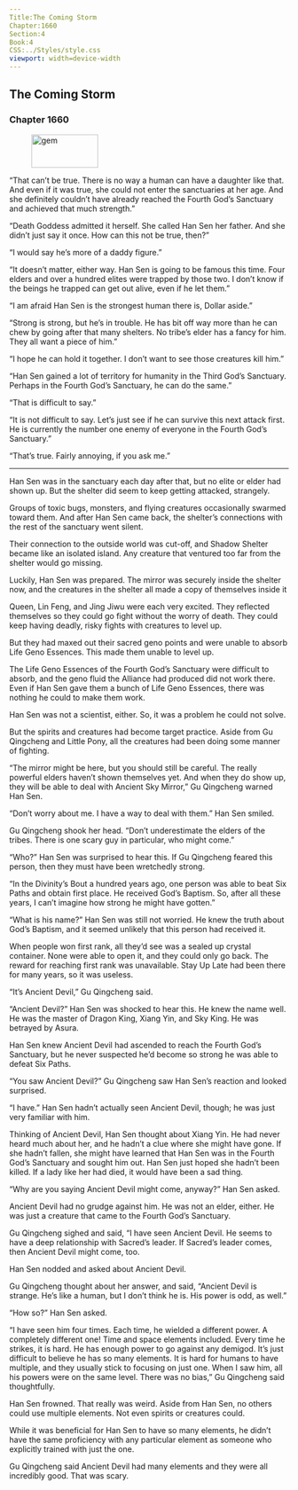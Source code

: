 ```yaml
---
Title:The Coming Storm 
Chapter:1660 
Section:4 
Book:4 
CSS:../Styles/style.css 
viewport: width=device-width
---
```

  
## The Coming Storm
### Chapter 1660
  
<figure>
	<img src="../Images/gem.gif" alt="gem" id="gem" width="120" height="60" />
</figure>
  

  
“That can’t be true. There is no way a human can have a daughter like that. And even if it was true, she could not enter the sanctuaries at her age. And she definitely couldn’t have already reached the Fourth God’s Sanctuary and achieved that much strength.”

“Death Goddess admitted it herself. She called Han Sen her father. And she didn’t just say it once. How can this not be true, then?”

“I would say he’s more of a daddy figure.”

“It doesn’t matter, either way. Han Sen is going to be famous this time. Four elders and over a hundred elites were trapped by those two. I don’t know if the beings he trapped can get out alive, even if he let them.”

“I am afraid Han Sen is the strongest human there is, Dollar aside.”

“Strong is strong, but he’s in trouble. He has bit off way more than he can chew by going after that many shelters. No tribe’s elder has a fancy for him. They all want a piece of him.”

“I hope he can hold it together. I don’t want to see those creatures kill him.”

“Han Sen gained a lot of territory for humanity in the Third God’s Sanctuary. Perhaps in the Fourth God’s Sanctuary, he can do the same.”

“That is difficult to say.”

“It is not difficult to say. Let’s just see if he can survive this next attack first. He is currently the number one enemy of everyone in the Fourth God’s Sanctuary.”

“That’s true. Fairly annoying, if you ask me.”

***

Han Sen was in the sanctuary each day after that, but no elite or elder had shown up. But the shelter did seem to keep getting attacked, strangely.

Groups of toxic bugs, monsters, and flying creatures occasionally swarmed toward them. And after Han Sen came back, the shelter’s connections with the rest of the sanctuary went silent.

Their connection to the outside world was cut-off, and Shadow Shelter became like an isolated island. Any creature that ventured too far from the shelter would go missing.

Luckily, Han Sen was prepared. The mirror was securely inside the shelter now, and the creatures in the shelter all made a copy of themselves inside it

Queen, Lin Feng, and Jing Jiwu were each very excited. They reflected themselves so they could go fight without the worry of death. They could keep having deadly, risky fights with creatures to level up.

But they had maxed out their sacred geno points and were unable to absorb Life Geno Essences. This made them unable to level up.

The Life Geno Essences of the Fourth God’s Sanctuary were difficult to absorb, and the geno fluid the Alliance had produced did not work there. Even if Han Sen gave them a bunch of Life Geno Essences, there was nothing he could to make them work.

Han Sen was not a scientist, either. So, it was a problem he could not solve.

But the spirits and creatures had become target practice. Aside from Gu Qingcheng and Little Pony, all the creatures had been doing some manner of fighting.

“The mirror might be here, but you should still be careful. The really powerful elders haven’t shown themselves yet. And when they do show up, they will be able to deal with Ancient Sky Mirror,” Gu Qingcheng warned Han Sen.

“Don’t worry about me. I have a way to deal with them.” Han Sen smiled.

Gu Qingcheng shook her head. “Don’t underestimate the elders of the tribes. There is one scary guy in particular, who might come.”

“Who?” Han Sen was surprised to hear this. If Gu Qingcheng feared this person, then they must have been wretchedly strong.

“In the Divinity’s Bout a hundred years ago, one person was able to beat Six Paths and obtain first place. He received God’s Baptism. So, after all these years, I can’t imagine how strong he might have gotten.”

“What is his name?” Han Sen was still not worried. He knew the truth about God’s Baptism, and it seemed unlikely that this person had received it.

When people won first rank, all they’d see was a sealed up crystal container. None were able to open it, and they could only go back. The reward for reaching first rank was unavailable. Stay Up Late had been there for many years, so it was useless.

“It’s Ancient Devil,” Gu Qingcheng said.

“Ancient Devil?” Han Sen was shocked to hear this. He knew the name well. He was the master of Dragon King, Xiang Yin, and Sky King. He was betrayed by Asura.

Han Sen knew Ancient Devil had ascended to reach the Fourth God’s Sanctuary, but he never suspected he’d become so strong he was able to defeat Six Paths.

“You saw Ancient Devil?” Gu Qingcheng saw Han Sen’s reaction and looked surprised.

“I have.” Han Sen hadn’t actually seen Ancient Devil, though; he was just very familiar with him.

Thinking of Ancient Devil, Han Sen thought about Xiang Yin. He had never heard much about her, and he hadn’t a clue where she might have gone. If she hadn’t fallen, she might have learned that Han Sen was in the Fourth God’s Sanctuary and sought him out. Han Sen just hoped she hadn’t been killed. If a lady like her had died, it would have been a sad thing.

“Why are you saying Ancient Devil might come, anyway?” Han Sen asked.

Ancient Devil had no grudge against him. He was not an elder, either. He was just a creature that came to the Fourth God’s Sanctuary.

Gu Qingcheng sighed and said, “I have seen Ancient Devil. He seems to have a deep relationship with Sacred’s leader. If Sacred’s leader comes, then Ancient Devil might come, too.

Han Sen nodded and asked about Ancient Devil.

Gu Qingcheng thought about her answer, and said, “Ancient Devil is strange. He’s like a human, but I don’t think he is. His power is odd, as well.”

“How so?” Han Sen asked.

“I have seen him four times. Each time, he wielded a different power. A completely different one! Time and space elements included. Every time he strikes, it is hard. He has enough power to go against any demigod. It’s just difficult to believe he has so many elements. It is hard for humans to have multiple, and they usually stick to focusing on just one. When I saw him, all his powers were on the same level. There was no bias,” Gu Qingcheng said thoughtfully.

Han Sen frowned. That really was weird. Aside from Han Sen, no others could use multiple elements. Not even spirits or creatures could.

While it was beneficial for Han Sen to have so many elements, he didn’t have the same proficiency with any particular element as someone who explicitly trained with just the one.

Gu Qingcheng said Ancient Devil had many elements and they were all incredibly good. That was scary.